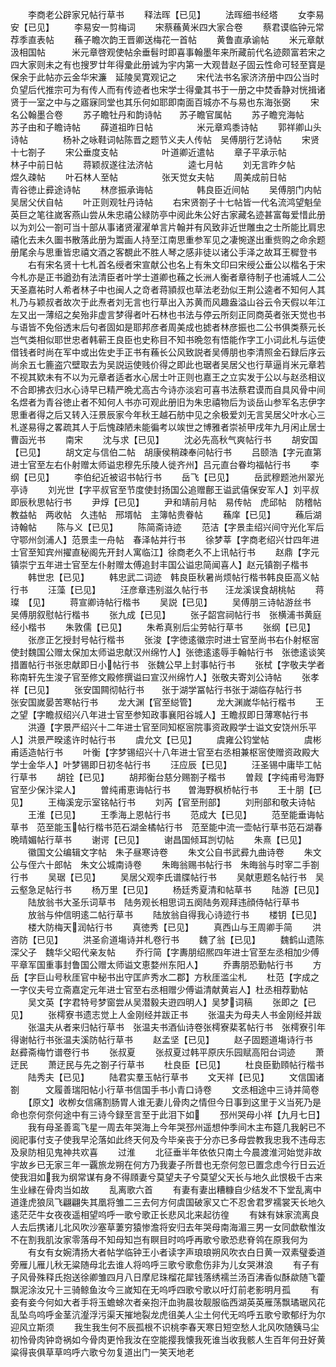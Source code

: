 <!-- { "loadSidebar": true } -->
　　李商老公辟家兄帖行草书
　　释法晖【已见】
　　法晖细书经塔
　　女李易安【已见】
　　李易安一剪梅词
　　宋蔡蘓黄米四大家合卷
　　蔡君谟临钟元常荐季直表帖
　　蘓子瞻次韵王晋卿送梅花一首帖
　　黄鲁直承谕帖
　　米元章献汲相国帖　　　米元章啓观使帖余垂髫时即喜事翰墨年来所藏前代名迹颇富若宋之四大家则未之有也搜罗廿年得彚此册诚为宇内第一大观昔赵子固云性命可轻至寳是保余于此帖亦云金华宋濂　延陵吴寛观记之
　　宋代法书名家济济册中四公当时负望后代推宗可为有传人而有传迹者也宋学士得彚其书于一册之中焚香静对恍揖诸贤于一室之中与之寤寐同堂也其乐何如耶即南面百城亦不与易也东海张弼
　　宋名公翰墨合卷
　　苏子瞻牡丹和韵诗帖　　苏子瞻官属帖
　　苏子瞻兖海帖　　　　　苏子由和子瞻诗帖
　　薛道祖昨日帖　　　　　米元章鸡黍诗帖
　　郭祥卿山头诗帖　　　　杨补之咏鞋词帖陈晋之题节义夫人传帖　吴傅朋行艺诗帖
　　宋贤十七劄子
　　宋公垂度支帖　　　　　叶道卿近遣帖
　　章子平承示帖　　　　　林子中前日帖
　　蒋颖叔遂往法济帖　　　　逵七月帖
　　刘无言昨夕帖　　　　　　煜久疎帖
　　叶石林人至帖　　　　　张天觉女夫帖
　　周美成前日帖　　　　　青谷徳止彛途诗帖
　　林彦振承诲帖　　　　　韩良臣近间帖
　　吴傅朋门内帖　　　　　吴居父伏自帖
　　叶正则观牡丹诗帖
　　右宋贤劄子十七帖皆一代名流鸿望魁垒英巨之笔往嵗客燕山尝从朱忠禧公緑防亭中阅此朱公好古家藏名迹甚富每爱惜此册以为刘公一劄可当十部从事诸贤濯濯单言片翰并有风致非近世雕虫之士所能比肩忠禧化去未久圗书散落此册为鬻画人持至江南思重参军见之凄惋遂出重赀购之命余题册尾余与思重皆忠禧文酒之客覩此不胜人琴之感非徒以诸公手泽之故耳王穉登书
　　右有宋名贤十七札首名绶者宋宣献公也名上有朱文印曰宋绶公垂公以楷名于宋今札亦是正书遒劲有法清臣者叶学士道卿也蘓之长洲人衡者章待制子也浦城人二公天圣嘉祐时人希者林子中也闽人之竒者蒋頴叔也草法老劲似王荆公逵者不知何人其札乃与颖叔者故次于此焘者刘无言也行草出入苏黄而风趣盎溢山谷云令天假以年江左又出一薄绍之矣殆非虚言梦得者叶石林也书法与停云所刻正同商英者张天觉也书与语皆不免俗透末后句者固如是耶邦彦者周美成也摅者林彦振也二公书俱类蔡元长岂气类相似耶世忠者韩蕲王良臣也史称目不知书晩忽有悟能作字工小词此札与运使借钱者时尚在军中或出佐史手正书有蘓长公风致説者吴傅朋也李清照金石録后序云尚余五七簏盗穴壁取去为吴説运使贱价得之即此也琚者吴居父也行草逼肖米元章若不视其欵未有不以为元章者适者水心居士叶正则也嘉王之立实发于公以与赵丞相议不合即拂衣归水心诗早已精严晩尤高古今诗亦淡宕可喜书法蔡君谟而自具风骨中间名煜者为青谷徳止者不知何人书亦可观此册旧为朱忠禧物后为谈岳山参军名志伊字思重者得之后又转入汪景辰家今年秋王越石舫中见之余极爱刘无言吴居父叶水心三札遂易得之畧疏其人于后愧疎陋未能徧考以竢世之博雅者崇祯甲戌年九月闲止居士曹函光书
　　南宋
　　沈与求【已见】
　　沈必先高秋气爽帖行书
　　胡安国【已见】
　　胡文定与信伯二帖　胡康侯稍疎奉问帖行书
　　吕颐浩【字元直第进士官至左右仆射赠太师谥忠穆先乐陵人徙齐州】吕元直台眷均福帖行书
　　李纲【已见】
　　李伯纪近被诏书帖行书
　　岳飞【已见】
　　岳武穆题池州翠光亭诗
　　刘光世【字平叔官至节度使封扬国公追赠鄜王谥武僖保安军人】刘平叔即辰秋思帖行书
　　尹焞【已见】
　　尹和靖前月帖　易传帖　虎邱帖　防稽帖教益帖　两收帖　久违帖　邢壻帖　主簿帖贵眷帖
　　蘓庠【已见】
　　蘓后湖诗翰帖
　　陈与义【已见】
　　陈简斋诗迹
　　范洁【字景圭绍兴间守光化军后守鄂州剑浦人】范景圭一舟帖　春泽帖并行书
　　徐梦莘【字商老绍兴廿四年进士官至知宾州擢直秘阁先开封人寓临江】徐商老久不上讯帖行书
　　赵鼎【字元镇崇宁五年进士官至左仆射赠太傅追封丰国公谥忠简闻喜人】赵元镇劄子楷书
　　韩世忠【已见】
　　韩忠武二词迹　韩良臣秋暑尚烦帖行楷书韩良臣高义帖行书
　　汪藻【已见】
　　汪彦章违别滋久帖行书　　汪龙溪误食胡桃帖
　　蒋璨　【见】
　　蒋宣卿诗帖行楷书
　　吴説【已见】
　　吴傅朋三诗帖游丝书　吴傅朋叙慰帖行楷书
　　张九成【已见】
　　张子韶宫祠帖行书　张横浦书黄庭经小楷书
　　朱敦儒【已见】
　　朱希真别后尘劳帖行草书
　　张纲【已见】
　　张彦正乞授封号帖行楷书
　　张浚【字徳逺徽宗时进士官至尚书右仆射枢宻使封魏国公赠太保加太师谥忠献汉州绵竹人】张徳逺逺辱手翰帖行书　张徳逺谈笑措置帖行书张忠献即日小帖行书　张魏公早上封事帖行书
　　张栻【字敬夫学者称南轩先生浚子官至修文殿修撰谥曰宣汉州绵竹人】张敬夫寄刘公诗帖
　　张孝祥【已见】
　　张安国闗彻帖行书　　张于湖学冨帖行书张于湖临存帖行书　　张安国嵗晏苦寒帖行书
　　龙大渊【官至縂管】
　　龙大渊嵗华帖行楷书
　　王之望【字瞻叔绍兴八年进士官至参知政事襄阳谷城人】王瞻叔即日薄寒帖行书
　　洪遵【字景严绍兴十二年进士官至同知枢宻院事资政殿学士谥文安饶州乐平人】洪景严暌逺许时帖行书
　　虞允文【已见】
　　虞雍公钧堂帖　　　　虞彬甫适造帖行书
　　叶衡【字梦锡绍兴十八年进士官至右丞相兼枢宻使赠资政殿大学士金华人】叶梦锡即日初冬帖行书
　　汪应辰【已见】
　　汪圣锡中庸毕工帖行草书
　　胡铨【已见】
　　胡邦衡台慈分赐劄子楷书
　　曽觌【字纯甫号海野官至少保汴梁人】
　　曽纯甫恵诲帖行书　　曽海野枫桥帖行书
　　王十朋【已见】
　　王梅溪宠示室铭帖行书
　　刘芮【官至刑部】
　　刘刑部和敬夫诗帖
　　王淮【已见】
　　王季海上恩帖行书
　　范成大【已见】
　　范至能垂诲帖草书　范至能玉帖行楷书范石湖金橘帖行书　范至能中流一壶帖行草书范石湖春晩晴媚帖行草书
　　谢谔【已见】
　　谢昌国倾耳剀切帖
　　朱熹【已见】
　　徽国文公编辑文字帖　朱子昼寒诗卷
　　朱文公自书武彛九曲诗卷
　　朱文公与侄六十郎帖　朱文公城南诗卷
　　朱晦翁赐书帖行书　朱晦翁与时宰二手劄行书
　　吴琚【已见】
　　吴居父观李氏谱牒帖行书
　　吴献恵题名帖行书　吴云壑急足帖行书
　　杨万里【已见】
　　杨廷秀夏清和帖草书
　　陆游【已见】
　　陆放翁书大圣乐词草书　陆务观长相思词五阕陆务观拜违顔侍帖行草书
　　放翁与仲信明逺二帖行草书
　　陆放翁自得我心诗迹行书
　　楼钥【已见】
　　楼大防梅天润帖行书
　　真徳秀【已见】
　　真西山与王周卿手简
　　洪咨防【已见】
　　洪圣俞道塲诗并札卷行书
　　魏了翁【已见】
　　魏鹤山遗陈深父子　魏华父昭代亲友帖
　　乔行简【字夀朋绍熈四年进士官至左丞相加少傅平章军国重事封鲁国公赠太师谥文恵婺州东阳人】
　　乔夀朋恐勤帖行书
　　方岳【字巨山号秋厓官中秘书出守匡庐秀水二郡】方秋厓滥尘札
　　杜范【字成之一字仪夫号立斋嘉定元年进士官至右丞相赠少傅谥清献黄岩人】杜丞相荐勤帖
　　吴文英【字君特号梦窗尝从吴潜毅夫逰四明人】吴梦词稿
　　张即之【已见】
　　张樗寮书遗志觉上人金刚经并跋正书
　　张温夫为母夫人书金刚经并跋
　　张温夫从者来归帖行草书　张温夫书酒仙诗卷张樗寮棐茗帖行书　张樗寮引年得谢帖行书张温夫溪防帖行草书
　　赵孟坚【已见】
　　赵子固题道塲诗行书　赵彛斋梅竹谱卷行书
　　张叔夏
　　张叔夏过韩平原庆乐园赋高阳台词迹
　　萧迂民
　　萧迂民与先之劄子行草书
　　杜良臣【已见】
　　杜良臣勤頋帖行楷书
　　陆秀夫【已见】
　　陆君实羣玉帖行草书
　　文天祥【已见】
　　文信国诸劄　　　文履善瑞阳帖小行草书信国手书小青口诗卷
　　文丞相途中三诗并简卷
　　【原文】收栁女信痛割肠胃人谁无妻儿骨肉之情但今日事到这里于义当死乃是命也奈何奈何途中有三诗今録至言至于此泪下如
　　邳州哭母小祥【九月七日】
　　我有母圣善鸾飞星一周去年哭海上今年哭邳州遥想仲季间木主布筵几我躬已不阅祀事付支子使我早沦落如此终天何及今毕亲丧于分亦已多母尝教我忠我不违母志及泉防相见鬼神共欢喜
　　过淮
　　北征垂半年依依只南土今晨渡淮河始觉非故宇故乡已无家三年一覊旅龙朔在何方乃我妻子所昔也无奈何忽已置念虑今行日云近使我泪如我为纲常谋有身不得頋妻兮莫望夫子兮莫望父天长与地久此恨极千古来生业縁在骨肉当如故
　　乱离歌六首
　　有妻有妻出糟糠自少结发不下堂乱离中道逢虎狼凤飞翩翩失其凰将雏二三去何方何虞国破家又亡不忍舍君罗襦裳天长地久逺茫茫牛女夜夜遥相望呜呼一歌兮歌正长悲风北来起彷徨
　　有妹有妹家流离良人去后携诸儿北风吹沙塞草萋穷猿惨澹将安归去年哭母南海湄三男一女同歔欷惟汝不在割我肌汝家零落母不知母知岂有瞑目时呜呼再歌兮歌恐悲脊鸰在原我何为
　　有女有女婉清扬大者帖学临钟王小者读字声琅琅朔风吹衣白日黄一双素璧委道旁雁儿雁儿秋无粱随母北去谁人将呜呼三歌兮歌愈伤非为儿女哭淋浪
　　有子有子风骨殊释氏抱送徐卿雏四月八日摩尼珠榴花犀钱落绣襦兰汤百沸香似酥歘随飞藿飘泥涂汝兄十三骑鲸鱼汝今三嵗知在无呜呼四歌兮歌以吁灯前老影明月孤
　　有妾有妾今何如大者手将玉蟾蜍次者亲抱汗血驹晨妆靓服临西湖英英雁荡飘璚琚风花乱坠鸟呜呼金茎沆瀣浮污渠天摧地裂龙虎徂美人尘土何代无呜呼五歌兮歌郁纡为尔迎风立斯须
　　我生我生何不辰孤根不识桃李春天寒日短空愁人北风吹随銕马尘初怜骨肉钟竒祸如今骨肉更怜我汝在空能撄我懐我死谁当收我骸人生百年何丑好黄粱得丧俱草草呜呼六歌兮勿复道出门一笑天地老
